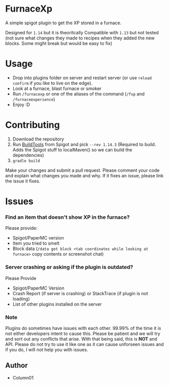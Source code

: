 # FurnaceXp
A simple spigot plugin to get the XP stored in a furnace.

Designed for `1.14` but it is theoritcally Compatible with `1.13` but not tested (not sure what changes they made to recipes when they added the new blocks. Some might break but would be easy to fix)

# Usage
- Drop into plugins folder on server and restart server (or use `reload confirm` if you like to live on the edge).
- Look at a furnace, blast furnace or smoker
- Run `/furnacexp` or one of the aliases of the command (`/fxp` and `/furnaceexperience`)
- Enjoy :D

# Contributing
1. Download the repository
2. Run [BuildTools](https://www.spigotmc.org/wiki/buildtools/) from Spigot and pick `--rev 1.14.3` (Required to build. Adds the Spigot stuff to localMaven() so we can build the dependencies)
3. `gradle build`

Make your changes and submit a pull request. Please comment your code and explain what changes you made and why. If it fixes an issue, please link the issue it fixes.

# Issues
### Find an item that doesn't show XP in the furnace?
Please provide:
- Spigot/PaperMC version
- Item you tried to smelt
- Block data (`/data get block <tab coordinates while looking at furnace>` copy contents or screenshot chat)

### Server crashing or asking if the plugin is outdated?
Please Provide
- Spigot/PaperMC Version
- Crash Report (if server is crashing) or StackTrace (if plugin is not loading)
- List of other plugins installed on the server

### Note
Plugins do sometimes have issues with each other. 99.99% of the time it is not either developers intent to cause this. Please be patient and we will try and sort out any conflicts that arise. With that being said, this is **NOT** and API. Please do not try to use it like one as it can cause unforseen issues and if you do, I will not help you with issues.

## Author
- Column01